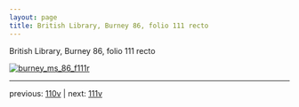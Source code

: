 ```yaml
---
layout: page
title: British Library, Burney 86, folio 111 recto
---
```


British Library, Burney 86, folio 111 recto

[![burney_ms_86_f111r](http://www.homermultitext.org/iipsrv?IIIF=/project/homer/pyramidal/deepzoom/bl/burney86imgs/v1/burney_ms_86_f111r.tif/full/800,/0/default.jpg)](http://www.homermultitext.org/ict2/?urn=urn:cite2:bl:burney86imgs.v1:burney_ms_86_f111r) 

---

previous:  [110v](../110v/) | next: [111v](../111v/)